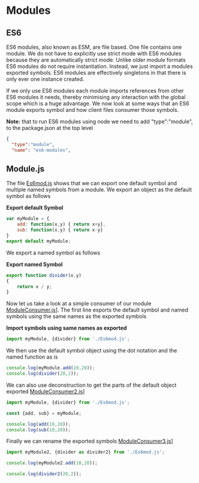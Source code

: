 # Modules
## ES6
ES6 modules, also known as ESM, are file based. One file contains one module. We do not
have to explicitly use strict mode with ES6 modules because they are automatically strict
mode. Unlike older module formats ES6 modules do not require instantiation. Instead, we
just import a modules exported symbols. ES6 modules are effectively singletons in that there is only ever one instance created.

If we only use ES6 modules each module imports references from other ES6 modules it
needs, thereby minimising any interaction with the global scope which is a huge advantage. We now look at some ways that an ES6 module exports symbol and how client files consumer those symbols. 

**Note:** that to run ES6 modules using node we need to
add "type":"module", to the package.json at the top level

``` json
{
  "type":"module",
  "name": "es6-modules",
```
## Module.js
The file [Es6mod.js](../examples/es6-modules/es6mod.js) shows that we can export one default symbol and multiple named symbols from a module. We export an object as the default symbol as follows

**Export default Symbol**
```js
var myModule = {
    add: function(x,y) { return x+y},
    sub: function(x,y) { return x-y}
}
export default myModule;
```

We export a named symbol as follows

**Export named Symbol**
```js
export function divider(x,y) 
{
    return x / y;
}
```
Now let us take a look at a simple consumer of our module [ModuleConsumer.js](../examples/es6-modules/ModuleConsumer.js)]. The first line exports the default symbol and named symbols using the same names as the exported symbols 

**Import symbols using same names as exported**
``` js
import myModule, {divider} from './Es6mod.js';
```

We then use the default symbol object using the dot notation and the named function as is
```js
console.log(myModule.add(10,20));
console.log(divider(20,2));
```

We can also use deconstruction to get the parts of the default object exported [ModuleConsumer2.js](../examples/es6-modules/ModuleConsumer2.js)]

```js
import myModule, {divider} from './Es6mod.js';

const {add, sub} = myModule;

console.log(add(10,20));
console.log(sub(10,20));
```

Finally we can rename the exported symbols [ModuleConsumer3.js](../examples/es6-modules/ModuleConsumer3.js)]

``` js
import myModule2, {divider as divider2} from './Es6mod.js';

console.log(myModule2.add(10,20));

console.log(divider2(20,2));

```